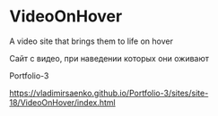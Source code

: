 # VideoOnHover

A video site that brings them to life on hover

Сайт с видео, при наведении которых они оживают
 
Portfolio-3

https://vladimirsaenko.github.io/Portfolio-3/sites/site-18/VideoOnHover/index.html
